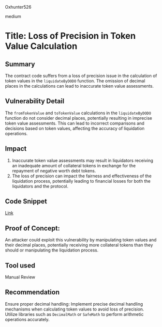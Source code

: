 Oxhunter526

medium

# Title: Loss of Precision in Token Value Calculation

## Summary
The contract code suffers from a loss of precision issue in the calculation of token values in the `liquidateByDODO` function. The omission of decimal places in the calculations can lead to inaccurate token value assessments.
## Vulnerability Detail
The `fromTokenValue` and `toTokenValue` calculations in the `liquidateByDODO` function do not consider decimal places, potentially resulting in imprecise token value assessments. This can lead to incorrect comparisons and decisions based on token values, affecting the accuracy of liquidation operations.
## Impact
1. Inaccurate token value assessments may result in liquidators receiving an inadequate amount of collateral tokens in exchange for the repayment of negative worth debt tokens.
2. The loss of precision can impact the fairness and effectiveness of the liquidation process, potentially leading to financial losses for both the liquidators and the protocol.
## Code Snippet
[Link](https://github.com/sherlock-audit/2023-06-dodo/blob/main/new-dodo-v3/contracts/DODOV3MM/D3Vault/D3VaultLiquidation.sol#L87-L115)
## Proof of Concept:
An attacker could exploit this vulnerability by manipulating token values and their decimal places, potentially receiving more collateral tokens than they should or manipulating the liquidation process.
## Tool used

Manual Review

## Recommendation
Ensure proper decimal handling: Implement precise decimal handling mechanisms when calculating token values to avoid loss of precision. Utilize libraries such as `DecimalMath` or `SafeMath` to perform arithmetic operations accurately.